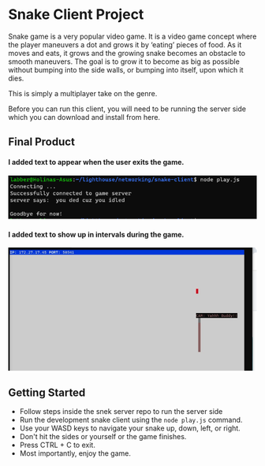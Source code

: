 # Snake Client Project

Snake game is a very popular video game. It is a video game concept where the player maneuvers a dot and grows it by ‘eating’ pieces of food. As it moves and eats, it grows and the growing snake becomes an obstacle to smooth maneuvers. The goal is to grow it to become as big as possible without bumping into the side walls, or bumping into itself, upon which it dies.

This is simply a multiplayer take on the genre.

Before you can run this client, you will need to be running the server side which you can download and install from here. 

## Final Product

#### I added text to appear when the user exits the game.

![alt text](image.png)

#### I added text to show up in intervals during the game.

![alt text](<Screenshot 2024-02-24 114825.jpg>)


## Getting Started

- Follow steps inside the snek server repo to run the server side
- Run the development snake client using the `node play.js` command.
- Use your WASD keys to navigate your snake up, down, left, or right.
- Don't hit the sides or yourself or the game finishes.
- Press CTRL + C to exit. 
- Most importantly, enjoy the game.